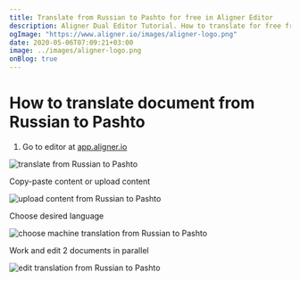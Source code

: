 ```yaml
---
title: Translate from Russian to Pashto for free in Aligner Editor
description: Aligner Dual Editor Tutorial. How to translate for free from Russian to Pashto. Aligner is multilingual document management platform. 
ogImage: "https://www.aligner.io/images/aligner-logo.png"
date: 2020-05-06T07:09:21+03:00
image: ../images/aligner-logo.png
onBlog: true
---
```


# How to translate document from Russian to Pashto

1. Go to editor at [app.aligner.io](https://app.aligner.io "Aligner App web page")

![translate from Russian to Pashto](../aligner-blank-editor.png "translate from Russian to Pashto")

Copy-paste content or upload content

![upload content from Russian to Pashto](../aligner-uploaded-document.png "upload content from Russian to Pashto")

Choose desired language

![choose machine translation from Russian to Pashto](../aligner-language-dropdown.png "choose machine translation from Russian to Pashto")

Work and edit 2 documents in parallel

![edit translation from Russian to Pashto](../aligner-double-sitded-editor.png "edit translation from Russian to Pashto")

